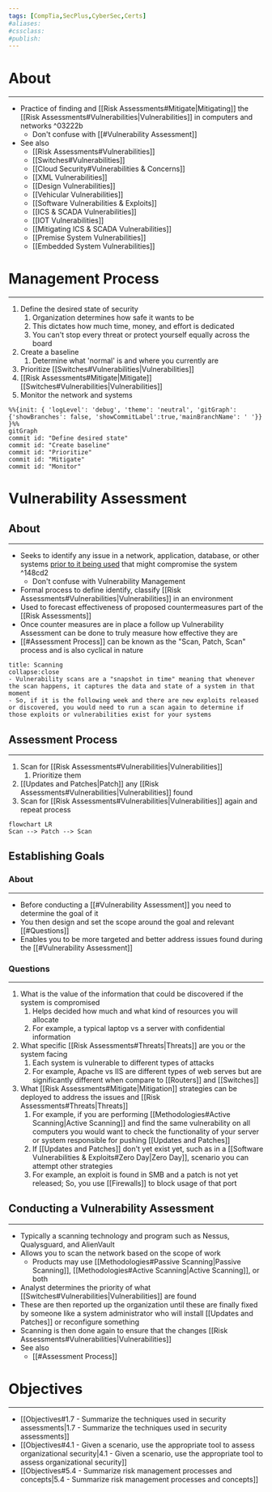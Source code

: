```yaml
---
tags: [CompTia,SecPlus,CyberSec,Certs]
#aliases:
#cssclass:
#publish:
---
```


# About
---
- Practice of finding and [[Risk Assessments#Mitigate|Mitigating]] the [[Risk Assessments#Vulnerabilities|Vulnerabilities]] in computers and networks ^03222b
	- Don't confuse with [[#Vulnerability Assessment]]
- See also
	- [[Risk Assessments#Vulnerabilities]]
	- [[Switches#Vulnerabilities]]
	- [[Cloud Security#Vulnerabilities & Concerns]]
	- [[XML Vulnerabilities]]
	- [[Design Vulnerabilities]]
	- [[Vehicular Vulnerabilities]]
	- [[Software Vulnerabilities & Exploits]]
	- [[ICS & SCADA Vulnerabilities]]
	- [[IOT Vulnerabilities]]
	- [[Mitigating ICS & SCADA Vulnerabilities]]
	- [[Premise System Vulnerabilities]]
	- [[Embedded System Vulnerabilities]]

# Management Process
---
1. Define the desired state of security
	1. Organization determines how safe it wants to be
	2. This dictates how much time, money, and effort is dedicated
	3. You can't stop every threat or protect yourself equally across the board
2. Create a baseline
	1. Determine what 'normal' is and where you currently are
3. Prioritize [[Switches#Vulnerabilities|Vulnerabilities]]
4. [[Risk Assessments#Mitigate|Mitigate]] [[Switches#Vulnerabilities|Vulnerabilities]]
5. Monitor the network and systems

```mermaid
%%{init: { 'logLevel': 'debug', 'theme': 'neutral', 'gitGraph': {'showBranches': false, 'showCommitLabel':true,'mainBranchName': ' '}} }%%
gitGraph
commit id: "Define desired state"
commit id: "Create baseline"
commit id: "Prioritize"
commit id: "Mitigate"
commit id: "Monitor"
```

# Vulnerability Assessment

## About
---
- Seeks to identify any issue in a network, application, database, or other systems <u>prior to it being used</u> that might compromise the system ^148cd2
	- Don't confuse with Vulnerability Management
- Formal process to define identify, classify [[Risk Assessments#Vulnerabilities|Vulnerabilities]] in an environment
- Used to forecast effectiveness of proposed countermeasures part of the [[Risk Assessments]]
- Once counter measures are in place a follow up Vulnerability Assessment can be done to truly measure how effective they are 
- [[#Assessment Process]] can be known as the "Scan, Patch, Scan" process and is also cyclical in nature

```ad-danger
title: Scanning
collapse:close
- Vulnerability scans are a "snapshot in time" meaning that whenever the scan happens, it captures the data and state of a system in that moment
- So, if it is the following week and there are new exploits released or discovered, you would need to run a scan again to determine if those exploits or vulnerabilities exist for your systems
```

## Assessment Process
---
1. Scan for [[Risk Assessments#Vulnerabilities|Vulnerabilities]]
	1. Prioritize them
2. [[Updates and Patches|Patch]] any [[Risk Assessments#Vulnerabilities|Vulnerabilities]] found
3. Scan for [[Risk Assessments#Vulnerabilities|Vulnerabilities]] again and repeat process

```mermaid
flowchart LR
Scan --> Patch --> Scan
```

## Establishing Goals

### About
---
- Before conducting a [[#Vulnerability Assessment]] you need to determine the goal of it
- You then design and set the scope around the goal and relevant [[#Questions]]
- Enables you to be more targeted and better address issues found during the [[#Vulnerability Assessment]]

### Questions
---
1. What is the value of the information that could be discovered if the system is compromised
	1. Helps decided how much and what kind of resources you will allocate
	2. For example, a typical laptop vs a server with confidential information
2. What specific [[Risk Assessments#Threats|Threats]] are you or the system facing
	1. Each system is vulnerable to different types of attacks
	2. For example, Apache vs IIS are different types of web serves but are significantly different when compare to [[Routers]] and [[Switches]]
3. What [[Risk Assessments#Mitigate|Mitigation]] strategies can be deployed to address the issues and [[Risk Assessments#Threats|Threats]]
	1. For example, if you are performing [[Methodologies#Active Scanning|Active Scanning]] and find the same vulnerability on all computers you would want to check the functionality of your server or system responsible for pushing [[Updates and Patches]]
	2. If [[Updates and Patches]] don't yet exist yet, such as in a [[Software Vulnerabilities & Exploits#Zero Day|Zero Day]], scenario you can attempt other strategies
	3. For example, an exploit is found in SMB and a patch is not yet released; So, you use [[Firewalls]] to block usage of that port

## Conducting a Vulnerability Assessment
---
- Typically a scanning technology and program such as Nessus, Qualysguard, and AlienVault
- Allows you to scan the network based on the scope of work
	- Products may use [[Methodologies#Passive Scanning|Passive Scanning]], [[Methodologies#Active Scanning|Active Scanning]], or both
- Analyst determines the priority of what [[Switches#Vulnerabilities|Vulnerabilities]] are found
- These are then reported up the organization until these are finally fixed by someone like a system administrator who will install [[Updates and Patches]] or reconfigure something
- Scanning is then done again to ensure that the changes [[Risk Assessments#Vulnerabilities|Vulnerabilities]]
- See also
	- [[#Assessment Process]]

# Objectives
---
- [[Objectives#1.7 - Summarize the techniques used in security assessments|1.7 - Summarize the techniques used in security assessments]]
- [[Objectives#4.1 - Given a scenario, use the appropriate tool to assess organizational security|4.1 - Given a scenario, use the appropriate tool to assess organizational security]]
- [[Objectives#5.4 - Summarize risk management processes and concepts|5.4 - Summarize risk management processes and concepts]]